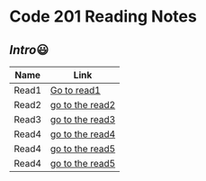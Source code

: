 # Code 201 Reading Notes

## *Intro*:smiley:


|Name|Link
|-----|-----
|Read1|[Go to read1](https://hamzamt99.github.io/reading-notes2/Read1)
|Read2| [go to the read2](https://hamzamt99.github.io/reading-notes2/Read2)
|Read3|[go to the read3](https://hamzamt99.github.io/reading-notes2/Read3)
|Read4|[go to the read4](https://hamzamt99.github.io/reading-notes2/Read4)
|Read4|[go to the read5](https://hamzamt99.github.io/reading-notes2/Read)
|Read4|[go to the read5](https://hamzamt99.github.io/reading-notes2/Read6)

